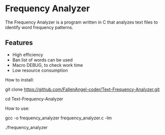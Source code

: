 # Frequency Analyzer

The Frequency Analyzer is a program written in C that analyzes text files to identify word frequency patterns. 

## Features
- High efficiency 
- Ban list of words can be used
- Macro DEBUG, to check work time
- Low resource consumption

How to install:

   git clone https://github.com/FallenAngel-coder/Text-Frequency-Analyzer.git
   
   cd Text-Frequency-Analyzer
   
How to use:

   gcc -o frequency_analyzer frequency_analyzer.c -lm
   
   ./frequency_analyzer
